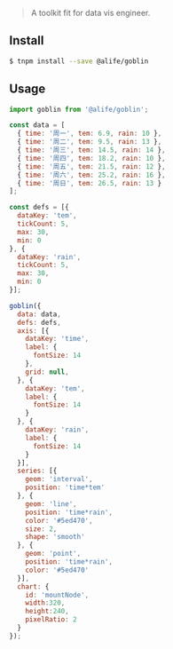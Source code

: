 <!-- # viser [![npm](https://img.shields.io/npm/v/viser.svg)](https://www.npmjs.com/package/viser) [![Dependency Status](https://david-dm.org/viserjs/viser.svg?path=packages/viser)](https://david-dm.org/viserjs/viser.svg?path=packages/viser) -->

> A toolkit fit for data vis engineer.

## Install

```sh
$ tnpm install --save @alife/goblin
```

## Usage

```jsx
import goblin from '@alife/goblin';

const data = [
  { time: '周一', tem: 6.9, rain: 10 },
  { time: '周二', tem: 9.5, rain: 13 },
  { time: '周三', tem: 14.5, rain: 14 },
  { time: '周四', tem: 18.2, rain: 10 },
  { time: '周五', tem: 21.5, rain: 12 },
  { time: '周六', tem: 25.2, rain: 16 },
  { time: '周日', tem: 26.5, rain: 13 }
];

const defs = [{
  dataKey: 'tem',
  tickCount: 5,
  max: 30,
  min: 0
}, {
  dataKey: 'rain',
  tickCount: 5,
  max: 30,
  min: 0
}];

goblin({
  data: data,
  defs: defs,
  axis: [{
    dataKey: 'time',
    label: {
      fontSize: 14
    },
    grid: null,
  }, {
    dataKey: 'tem',
    label: {
      fontSize: 14
    }
  }, {
    dataKey: 'rain',
    label: {
      fontSize: 14
    }
  }],
  series: [{
    geom: 'interval',
    position: 'time*tem'
  }, {
    geom: 'line',
    position: 'time*rain',
    color: '#5ed470',
    size: 2,
    shape: 'smooth'
  }, {
    geom: 'point',
    position: 'time*rain',
    color: '#5ed470'
  }],
  chart: {
    id: 'mountNode',
    width:320,
    height:240,
    pixelRatio: 2
  }
});
```
